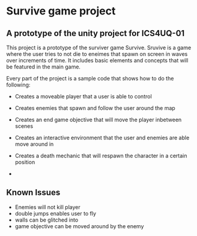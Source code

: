 # Survive game project

## A prototype of the unity project for ICS4UQ-01

This project is a prototype of the surviver game Survive. Sruvive is a game where the user tries to not die to eneimes that spawn on screen in waves over increments of time.
It includes basic elements and concepts  that will be featured in the main game. 

Every part of the project is a sample code that shows how to do the following: 

- Creates a moveable player that a user is able to control
- Creates enemies that spawn and follow the user around the map
- Creates an end game objective that will move the player inbetween scenes
- Creates an interactive environment that the user and enemies are able move around in
- Creates a death mechanic that will respawn the character in a certain position

- 
## Known Issues 
- Enemies will not kill player
- double jumps enables user to fly
- walls can be glitched into
- game objective can be moved around by the enemy
